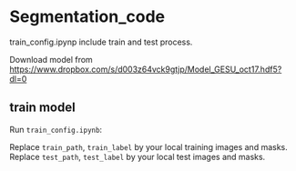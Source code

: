 # Segmentation_code
train_config.ipynp include train and test process.

Download model from https://www.dropbox.com/s/d003z64vck9gtjp/Model_GESU_oct17.hdf5?dl=0

## train model
Run `train_config.ipynb`:

Replace `train_path`, `train_label` by your local training images and masks.
Replace `test_path`, `test_label` by your local test images and masks.
